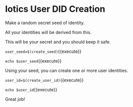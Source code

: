# Iotics User DID Creation

Make a random secret seed of identity.

All your identities will be derived from this.

This will be your secret and you should keep it safe.

`user_seed=$(create_seed)`{{execute}}

`echo $user_seed`{{execute}}

Using your seed, you can create one or more user identities.

`user_id=$(create_user_id)`{{execute}}

`echo $user_id`{{execute}}

Great job!
